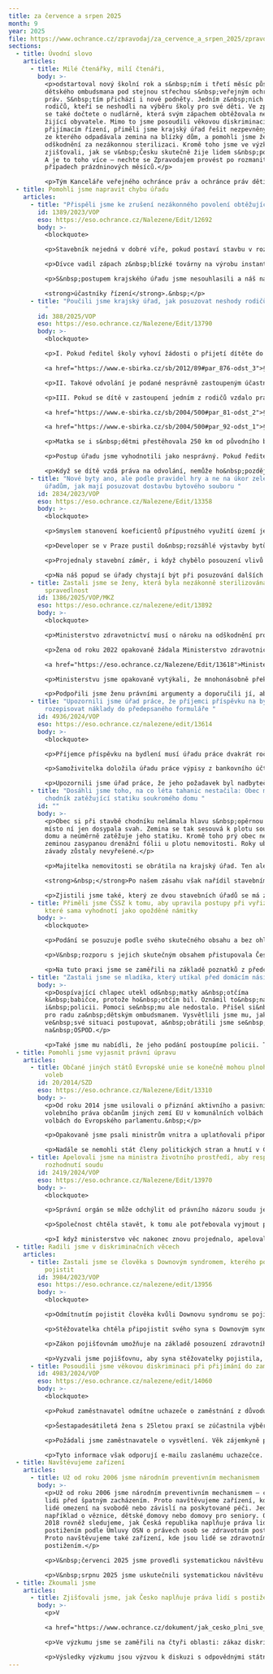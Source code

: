 ```yaml
---
title: za července a srpen 2025
month: 9
year: 2025
file: https://www.ochrance.cz/zpravodaj/za_cervence_a_srpen_2025/zpravodaj_cervenec_a_srpen_2025.pdf
sections:
  - title: Úvodní slovo
    articles:
      - title: Milé čtenářky, milí čtenáři,
        body: >-
          <p>odstartoval nový školní rok a s&nbsp;ním i třetí měsíc působení
          dětského ombudsmana pod stejnou střechou s&nbsp;veřejným ochráncem
          práv. S&nbsp;tím přichází i nové podněty. Jedním z&nbsp;nich je případ
          rodičů, kteří se neshodli na výběru školy pro své děti. Ve zpravodaji
          se také dočtete o nudlárně, která svým zápachem obtěžovala nedaleko
          žijící obyvatele. Mimo to jsme posoudili věkovou diskriminaci při
          přijímacím řízení, přiměli jsme krajský úřad řešit nezpevněný chodník,
          ze kterého odpadávala zemina na blízký dům, a pomohli jsme ženě získat
          odškodnění za nezákonnou sterilizaci. Kromě toho jsme ve výzkumu
          zjišťovali, jak se v&nbsp;Česku skutečně žije lidem s&nbsp;postižením.
          A je to toho více – nechte se Zpravodajem provést po rozmanitých
          případech prázdninových měsíců.</p>

          <p>Tým Kanceláře veřejného ochránce práv a ochránce práv dětí</p>
  - title: Pomohli jsme napravit chybu úřadu
    articles:
      - title: "Přispěli jsme ke zrušení nezákonného povolení obtěžující továrny "
        id: 1389/2023/VOP
        eso: https://eso.ochrance.cz/Nalezene/Edit/12692
        body: >-
          <blockquote>

          <p>Stavebník nejedná v dobré víře, pokud postaví stavbu v rozporu s povolením a teprve poté požádá o povolení změny stavby před dokončením. Úřad v takovém případě nemůže zamítnout odvolání opomenutých účastníků s odkazem na dobrou víru stavebníka.</p></blockquote>

          <p>Dívce vadil zápach z&nbsp;blízké továrny na výrobu instantních těstovin. Obtěžoval celou její rodinu i další lidi z&nbsp;okolí. Když si na továrnu stěžovali u krajského úřadu, řekl jim, že stavebník jednal v&nbsp;dobré víře. Továrna tedy může fungovat, i když byla povolená v&nbsp;rozporu se zákonem.&nbsp;</p>

          <p>S&nbsp;postupem krajského úřadu jsme nesouhlasili a náš názor jsme sdělili nadřízenému Ministerstvu pro místní rozvoj. To nám dalo za pravdu a nezákonné rozhodnutí úřadu zrušilo. Stavební úřad zahájil řízení o odstranění stavby a s&nbsp;lidmi žijícími v&nbsp;blízkosti továrny jedná jako s 

          <strong>účastníky řízení</strong>.&nbsp;</p>
      - title: "Poučili jsme krajský úřad, jak posuzovat neshody rodičů při výběru školy
          "
        id: 388/2025/VOP
        eso: https://eso.ochrance.cz/Nalezene/Edit/13790
        body: >-
          <blockquote>

          <p>I. Pokud ředitel školy vyhoví žádosti o přijetí dítěte do školy podané pouze jedním z rodičů a z odvolání druhého rodiče se dozví, že rodiče nejsou ve shodě, pozbývá nejpozději tímto okamžikem dobrou víru (

          <a href="https://www.e-sbirka.cz/sb/2012/89#par_876-odst_3">§ 876 odst. 3 občanského zákoníku</a>).</p>

          <p>II. Takové odvolání je podané nesprávně zastoupeným účastníkem řízení a hrozí, že jej ředitel školy jako nepřípustné zamítne. Předtím by ale ředitel měl účastníka o této vadě vyrozumět, vyzvat ho k nápravě (doložení souhlasu druhého rodiče nebo nahrazení jeho souhlasu soudem), stanovit mu k tomu přiměřenou lhůtu a poučit ho o následcích nesplnění výzvy.</p>

          <p>III. Pokud se dítě v zastoupení jedním z rodičů vzdalo práva na odvolání, ředitel školy nevěděl o neshodách rodičů a následně dítě v zastoupení druhého rodiče podalo odvolání, takové odvolání se jako nepřípustné zamítne (

          <a href="https://www.e-sbirka.cz/sb/2004/500#par_81-odst_2">§ 81 odst. 2</a> a&nbsp;

          <a href="https://www.e-sbirka.cz/sb/2004/500#par_92-odst_1">§ 92 odst. 1 správního řádu</a>).</p></blockquote>

          <p>Matka se i s&nbsp;dětmi přestěhovala 250 km od původního bydliště. Své potomky přihlásila do nové mateřské a základní školy. Ředitelé škol rozhodli o jejich přijetí. Když se o tom dozvěděl otec dětí, odvolal se. Krajský úřad ale jeho odvolání zamítl.&nbsp;</p>

          <p>Postup úřadu jsme vyhodnotili jako nesprávný. Pokud ředitelé o sporech rodičů nevěděli, mohli o přijetí rozhodnout na základě žádosti matky. Když ale otec včas podal odvolání, neshody rodičů vyšly najevo. Ředitelé měli proto požadovat doložení souhlasu matky nebo jeho nahrazení soudním rozhodnutím.&nbsp;</p>

          <p>Když se dítě vzdá práva na odvolání, nemůže ho&nbsp;později podat. Takové odvolání je potřeba zamítnout jako nepřípustné. Krajský úřad přislíbil, že naše doporučení zohlední ve své budoucí praxi.&nbsp;</p>
      - title: "Nové byty ano, ale podle pravidel hry a ne na úkor zeleně. Poradili jsme
          úřadům, jak mají posuzovat dostavbu bytového souboru "
        id: 2834/2023/VOP
        eso: https://eso.ochrance.cz/Nalezene/Edit/13358
        body: >-
          <blockquote>

          <p>Smyslem stanovení koeficientů přípustného využití území je regulace obytné zástavby v návaznosti na sledované parametry (např. minimální podíl zeleně, maximální podlažní plocha). Pro účely ověření splnění koeficientu přípustné míry využití území nelze zahrnout tentýž pozemek postupně do výpočtu různých (etap) záměrů.</p></blockquote>

          <p>Developer se v Praze pustil do&nbsp;rozsáhlé výstavby bytů. Zjistili jsme, že při jejím posuzování úřady nepostupovaly příliš důsledně.&nbsp;</p>

          <p>Projednaly stavební záměr, i když chybělo posouzení vlivů na životní prostředí, které by jej zhodnotilo jako celek. Také tolerovaly, aby developer používal nesprávné podklady pro výpočet koeficientu zeleně. V&nbsp;důsledku toho pak mohla být na její úkor navýšena obytná plocha bytové zástavby.</p>

          <p>Na náš popud se úřady chystají být při posuzování dalších etap výstavby komplexu důslednější.&nbsp;</p>
      - title: Zastali jsme se ženy, která byla nezákonně sterilizována a roky čekala na
          spravedlnost
        id: 1386/2025/VOP/MKZ
        eso: https://eso.ochrance.cz/nalezene/edit/13892
        body: >-
          <blockquote>

          <p>Ministerstvo zdravotnictví musí o nároku na odškodnění protiprávní sterilizace rozhodnout nejdéle do 60 dnů ode dne podání žádosti. Pokud správní soud zruší zamítavé rozhodnutí ministerstva i ministra, a vrátí jim věc zpět, je ministerstvo povinno rozhodnout do 60 dnů ode dne jejího obdržení.</p></blockquote>

          <p>Žena od roku 2022 opakovaně žádala Ministerstvo zdravotnictví o odškodnění za protiprávní sterilizaci. 

          <a href="https://eso.ochrance.cz/Nalezene/Edit/13618">Ministerstvo její žádosti zamítalo</a>. Prý neprokázala, že jí byla sterilizace provedena v&nbsp;rozporu s&nbsp;právem.&nbsp;</p>

          <p>Ministerstvu jsme opakovaně vytýkali, že mnohonásobně překročilo lhůtu na vyřízení. Žádosti navíc zamítlo v&nbsp;rozporu s&nbsp;dochovanou částí zdravotnické dokumentace.&nbsp;</p>

          <p>Podpořili jsme ženu právními argumenty a doporučili jí, aby se obrátila na soud. Ten ministerstvu vrátil věc k dalšímu řízení. Až poté ministerstvo žadatelce přiznalo odškodnění 300 tisíc Kč. Nebyla totiž dostatečně poučena o důsledcích sterilizace. Žena se tak po dlouhých třech letech od podání žádosti dočkala zadostiučinění.&nbsp;</p>
      - title: "Upozornili jsme úřad práce, že příjemci příspěvku na bydlení nemusí vždy
          rozepisovat náklady do předepsaného formuláře "
        id: 4936/2024/VOP
        eso: https://eso.ochrance.cz/nalezene/edit/13614
        body: >-
          <blockquote>

          <p>Příjemce příspěvku na bydlení musí úřadu práce dvakrát ročně doložit výši příjmů a uhrazených nákladů na bydlení v předchozím kalendářním čtvrtletí. Na rozdíl od žádosti o dávku však zákon nevyžaduje, aby tak učinil na předepsaném formuláři.</p></blockquote>

          <p>Samoživitelka doložila úřadu práce výpisy z bankovního účtu. Prokazovala jimi platby nákladů na bydlení za předchozí kalendářní čtvrtletí. Platby se shodovaly s výší sjednaných úhrad podle nájemní smlouvy. Úřadu práce však výpisy nestačily a vyzval samoživitelku, aby uhrazené náklady vypsala do předepsaného formuláře. Až poté, co to udělala, pokračoval ve výplatě dávky.</p>

          <p>Upozornili jsme úřad práce, že jeho požadavek byl nadbytečný. Ten s námi však nesouhlasil. Za pravdu nám dalo až Ministerstvo práce a sociálních věcí. Úřad práce poučilo, že má předepsaný formulář žádat jen tehdy, je-li to nezbytné.</p>
      - title: "Dosáhli jsme toho, na co léta tahanic nestačila: Obec musí opravit
          chodník zatěžující statiku soukromého domu "
        id: ""
        body: >-
          <p>Obec si při stavbě chodníku nelámala hlavu s&nbsp;opěrnou zdí a
          místo ní jen dosypala svah. Zemina se tak sesouvá k plotu soukromého
          domu a neúměrně zatěžuje jeho statiku. Kromě toho prý obec nevyčistila
          zeminou zasypanou drenážní fólii u plotu nemovitosti. Roky uběhly a
          závady zůstaly nevyřešené.</p>

          <p>Majitelka nemovitosti se obrátila na krajský úřad. Ten ale omylem posuzoval jiné námitky.

          <strong>&nbsp;</strong>Po našem zásahu však nařídil stavebnímu úřadu na místě zkontrolovat, jestli je fólie čistá a případ dořešit.&nbsp;</p>

          <p>Zjistili jsme také, který ze dvou stavebních úřadů se má zabývat chybějící opěrnou zdí a vyzvali jsme ho k řešení. Výsledek? Stavební úřad rozhodl o odstranění stavby.&nbsp;</p>
      - title: Přiměli jsme ČSSZ k tomu, aby upravila postupy při vyřizování podání,
          které sama vyhodnotí jako opožděné námitky
        body: >-
          <blockquote>

          <p>Podání se posuzuje podle svého skutečného obsahu a bez ohledu na to, jak je označeno.</p></blockquote>

          <p>V&nbsp;rozporu s jejich skutečným obsahem přistupovala Česká správa sociálního zabezpečení (ČSSZ) k&nbsp;některým podáním jako k námitkám proti rozhodnutí o důchodu. Stačilo jí k&nbsp;tomu, když podatel označil podání jako námitku nebo odvolání.&nbsp;A protože je obdržela až po uplynutí lhůty k&nbsp;podání námitek, zamítla je pro opožděnost. Takto postupovala třeba v případě žádosti o změnu důchodu. Podobně vyhodnocovala podání, kterými podatel jen žádal o&nbsp;vysvětlení, radu, nebo třeba o&nbsp;prodloužení lhůty k&nbsp;vrácení splátky důchodu.&nbsp;</p>

          <p>Na tuto praxi jsme se zaměřili na základě poznatků z předchozí činnosti.&nbsp;Z&nbsp;vlastní iniciativy jsme prověřili namátkou vybraný vzorek 41 případů, ve kterém jsme odhalili 10 chyb. ČSSZ nejprve jakékoliv pochybení odmítala, postupně vyhověla všem opatřením k&nbsp;nápravě, které jsme navrhli. Proškolila pracovníky, jak posuzovat podání z&nbsp;hlediska obsahu. Nyní už&nbsp;v&nbsp;případě nejasností vyzývá podatele k&nbsp;odstranění nedostatků. Vyrozumívá je, pokud nezjistí důvod pro&nbsp;přezkoumání rozhodnutí mimo řízení o&nbsp;námitkách.</p>
      - title: "Zastali jsme se mladíka, který utíkal před domácím násilím "
        body: >-
          <p>Dospívající chlapec utekl od&nbsp;matky a&nbsp;otčíma
          k&nbsp;babičce, protože ho&nbsp;otčím bil. Oznámil to&nbsp;na OSPOD
          i&nbsp;policii. Pomoci se&nbsp;mu ale nedostalo. Přišel si&nbsp;tak
          pro radu za&nbsp;dětským ombudsmanem. Vysvětlili jsme mu, jak může
          ve&nbsp;své situaci postupovat, a&nbsp;obrátili jsme se&nbsp;i
          na&nbsp;OSPOD.</p>

          <p>Také jsme mu nabídli, že jeho podání postoupíme policii. To nevyužil, ale rozhodl se naše poučení využít k tomu, že na policii půjde znovu sám, ale nenechá se již odbýt.</p>
  - title: Pomohli jsme vyjasnit právní úpravu
    articles:
      - title: Občané jiných států Evropské unie se konečně mohou plnohodnotně účastnit
          voleb
        id: 20/2014/SZD
        eso: https://eso.ochrance.cz/Nalezene/Edit/13310
        body: >-
          <p>Od roku 2014 jsme usilovali o přiznání aktivního a pasivního
          volebního práva občanům jiných zemí EU v komunálních volbách a ve
          volbách do Evropského parlamentu.&nbsp;</p>

          <p>Opakovaně jsme psali ministrům vnitra a uplatňovali připomínky k návrhům zákonů. V roce 2019 se podařilo dosáhnout změny právní úpravy. Díky ní již mohli tito občané v uvedených volbách volit a také být voleni, avšak pouze jako nestraníci.</p>

          <p>Nadále se nemohli stát členy politických stran a hnutí v České republice, což podle nás představovalo diskriminaci. V listopadu 2024 nám dal za pravdu Soudní dvůr Evropské unie. Ministerstvo vnitra pak v červenci 2025 přijalo novelu zákona o sdružování v politických stranách, na základě které se členy politických stran a hnutí mohou stát také občané jiných států EU.</p>
      - title: Apelovali jsme na ministra životního prostředí, aby respektoval
          rozhodnutí soudu
        id: 2419/2024/VOP
        eso: https://eso.ochrance.cz/Nalezene/Edit/13970
        body: >-
          <blockquote>

          <p>Správní orgán se může odchýlit od právního názoru soudu jen tehdy, pokud se podstatně změnily okolnosti věci. Bude tomu tak zejména v případě nově zjištěných skutečností nebo v případě změny právní úpravy. Důvody, které správní orgán vedly k odchylnému postupu, musí popsat v odůvodnění svého rozhodnutí.</p></blockquote>

          <p>Společnost chtěla stavět, k tomu ale potřebovala vyjmout pozemek ze zemědělského půdního fondu. Kvůli sporům se věc dostala k soudu. Ten rozhodl, aby ministr životního prostředí znovu posoudil, zda je, či není vyjmutí možné. Ministr záležitost přehodnotil z hlediska právního úkonu, neposoudil ji však věcně. Bez vážného důvodu se tak odchýlil od rozhodnutí soudu a projednávání věci se tím protáhlo. S našimi výtkami ministr nesouhlasil.&nbsp;</p>

          <p>I když ministerstvo věc nakonec znovu projednalo, apelovali jsme na ministra, aby podobnou situaci v budoucnu nedopustil.</p>
  - title: Radili jsme v diskriminačních věcech
    articles:
      - title: Zastali jsme se člověka s Downovým syndromem, kterého pojišťovna odmítla
          pojistit
        id: 3984/2023/VOP
        eso: https://eso.ochrance.cz/nalezene/edit/13956
        body: >-
          <blockquote>

          <p>Odmítnutím pojistit člověka kvůli Downovu syndromu se pojišťovna dopouští přímé diskriminace z důvodu zdravotního postižení.</p></blockquote>

          <p>Stěžovatelka chtěla připojistit svého syna s Downovým syndromem. Když si pojišťovna postižení dítěte uvědomila, pojištění odmítla. Argumentovala zvýšeným zdravotním rizikem.</p>

          <p>Zákon pojišťovnám umožňuje na základě posouzení zdravotního stavu přiměřeně navýšit pojistné nebo upravit pojistné plnění. Pojišťovna ale nemůže z důvodu zdravotního stavu pojištěnce automaticky odmítnout uzavřít pojistnou smlouvu. Takový postup je přímou diskriminací.</p>

          <p>Vyzvali jsme pojišťovnu, aby syna stěžovatelky pojistila, případně se stěžovatelkou jednala o vhodném nastavení pojištění.</p>
      - title: Posoudili jsme věkovou diskriminaci při přijímání do zaměstnání
        id: 4983/2024/VOP
        eso: https://eso.ochrance.cz/nalezene/edit/14060
        body: >-
          <blockquote>

          <p>Pokud zaměstnavatel odmítne uchazeče o zaměstnání z důvodu jeho vyššího věku, jedná se o přímou diskriminaci.</p></blockquote>

          <p>Šestapadesátiletá žena s 25letou praxí se zúčastnila výběrového řízení. Posléze dostala e-mailem reakci, že byla kvalitní kandidátkou. Řízení však bylo zrušeno a společnost nyní hledá spíše juniorního kolegu.&nbsp;</p>

          <p>Požádali jsme zaměstnavatele o vysvětlení. Věk zájemkyně prý nehrál roli, ale nepodala přesvědčivý výkon. A protože nikoho vhodného nenašel, vypsal nový inzerát.</p>

          <p>Tyto informace však odporují e-mailu zaslanému uchazečce. Podezření na věkovou diskriminaci tedy trvá. Před soudem by e-mail spolu s tvrzením uchazečky stačily k přesunu důkazního břemene na zaměstnavatele, který by musel důvody svého postupu doložit.</p>
  - title: Navštěvujeme zařízení
    articles:
      - title: Už od roku 2006 jsme národním preventivním mechanismem
        body: >-
          <p>Už od roku 2006 jsme národním preventivním mechanismem – chráníme
          lidi před špatným zacházením. Proto navštěvujeme zařízení, kde jsou
          lidé omezení na svobodě nebo závislí na poskytované péči. Jedná se
          například o věznice, dětské domovy nebo domovy pro seniory. Od roku
          2018 rovněž sledujeme, jak Česká republika naplňuje práva lidí s
          postižením podle Úmluvy OSN o právech osob se zdravotním postižením.
          Proto navštěvujeme také zařízení, kde jsou lidé se zdravotním
          postižením.</p>

          <p>V&nbsp;červenci 2025 jsme provedli systematickou návštěvu policejních cel v&nbsp;ulici Bartolomějská a na Malé Straně v&nbsp;Praze. Sledovali jsme průběh trestu vyhoštění z&nbsp;Vazební věznice Praha Ruzyně na Letiště Václava Havla.</p>

          <p>V&nbsp;srpnu 2025 jsme uskutečnili systematickou návštěvu policejních cel v&nbsp;Mnichově Hradišti, Domova pro osoby se zdravotním postižením „Nováček“ v&nbsp;Plzni, Zařízení pro děti vyžadující okamžitou pomoc (ZDVOP) ve Dvoře Králové nad Labem a neregistrovaných zařízení sociálních služeb Spolek seniorů Zlatíčka a Spolek seniorů LIBUŠKA v&nbsp;Šardicích.</p>
  - title: Zkoumali jsme
    articles:
      - title: Zjišťovali jsme, jak Česko naplňuje práva lidí s postižením
        body: >-
          <p>V 

          <a href="https://www.ochrance.cz/dokument/jak_cesko_plni_sve_povinnosti_z_umluvy_o_pravech_osob_se_zdravotnim_postizenim/analyza_s_vyuzitim_lidskopravnich_ukazatelu.pdf">novém výzkumu</a> jsme se zaměřili na to, jak stát naplňuje některé sliby dané přijetím Úmluvy o právech osob se zdravotním postižením. Ověřovali jsme, jak vypadá skutečný život lidí s postižením. A také to, jaké dopady na ně má chování státu. Zjistili jsme, že (podle lidskoprávních ukazatelů) stát plní své povinnosti jen z 38 %.</p>

          <p>Ve výzkumu jsme se zaměřili na čtyři oblasti: zákaz diskriminace, rovnost před zákonem, nezávislý způsob života a práci a zaměstnání. Nejlépe je na tom oblast antidiskriminace (49 %), nejhůře oblast rovnosti před zákonem (28 %).</p>

          <p>Výsledky výzkumu jsou výzvou k diskuzi s odpovědnými státními institucemi. Zároveň slouží jako podklad, z něhož budeme vycházet při komunikaci s Výborem OSN pro práva osob se zdravotním postižením v Ženevě. Z výzkumné zprávy mohou rovněž čerpat organizace hájící práva a zájmy lidí s postižením a akademický sektor.</p>
---
```

